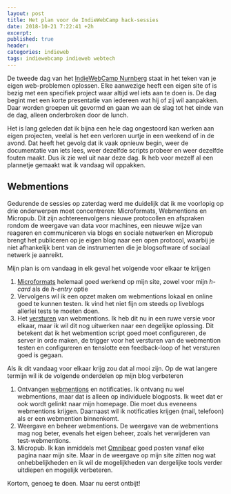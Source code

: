 ```yaml
---
layout: post
title: Het plan voor de IndieWebCamp hack-sessies
date: 2018-10-21 7:22:41 +2h
excerpt:
published: true
header:
categories: indieweb
tags: indiewebcamp indieweb webtech
---
```


De tweede dag van het [IndieWebCamp Nurnberg](https://indieweb.org/2018/Nuremberg) staat in het teken van je eigen web-problemen oplossen. Elke aanwezige heeft een eigen site of is bezig met een specifiek project waar altijd wel iets aan te doen is. De dag begint met een korte presentatie van iedereen wat hij of zij wil aanpakken. Daar worden groepen uit gevormd en gaan we aan de slag tot het einde van de dag, alleen onderbroken door de lunch.

Het is lang geleden dat ik bijna een hele dag ongestoord kan werken aan eigen projecten, veelal is het een verloren uurtje in een weekend of in de avond. Dat heeft het gevolg dat ik vaak opnieuw begin, weer de documentatie van iets lees, weer dezelfde scripts probeer en weer dezelfde fouten maakt. Dus ik zie wel uit naar deze dag. Ik heb voor mezelf al een plannetje gemaakt wat ik vandaag wil oppakken.

## Webmentions

Gedurende de sessies op zaterdag werd me duidelijk dat ik me voorlopig op drie onderwerpen moet concentreren: Microformats, Webmentions en Micropub. Dit zijn achtereenvolgens nieuwe protocollen en afspraken rondom de weergave van data voor machines, een nieuwe wijze van reageren en communiceren via blogs en sociale netwerken en Micropub brengt het publiceren op je eigen blog naar een open protocol, waarbij je niet afhankelijk bent van de instrumenten die je blogsoftware of sociaal netwerk je aanreikt. 

Mijn plan is om vandaag in elk geval het volgende voor elkaar te krijgen

1. [Microformats](https://diggingthedigital.com/indiewebcamp-microformats/) helemaal goed werkend op mijn site, zowel voor mijn _h-card_ als de _h-entry_ optie
2. Vervolgens wil ik een opzet maken om webmentions lokaal en online goed te kunnen testen. Ik vind het niet fijn om steeds op liveblogs allerlei tests te moeten doen. 
3. Het [versturen](https://diggingthedigital.com/indieweb-webmention-client-ruby-a-ruby-gem-for/) van webmentions. Ik heb dit nu in een ruwe versie voor elkaar, maar ik wil dit nog uitwerken naar een degelijke oplossing. Dit betekent dat ik het webmention script goed moet configureren, de server in orde maken, de trigger voor het versturen van de webmention testen en configureren en tenslotte een feedback-loop of het versturen goed is gegaan.

Als ik dit vandaag voor elkaar krijg zou dat al mooi zijn. Op de wat langere termijn wil ik de volgende onderdelen op mijn blog verbeteren

1. Ontvangen [webmentions](https://diggingthedigital.com/tag/webmentions/) en notificaties. Ik ontvang nu wel webmentions, maar dat is alleen op individuele blogposts. Ik weet dat er ook wordt gelinkt naar mijn homepage. Die moet dus eveneens webmentions krijgen. Daarnaast wil ik notificaties krijgen (mail, telefoon) als er een webmention binnenkomt.
2. Weergave en beheer webmentions. De weergave van de webmentions mag nog beter, evenals het eigen beheer, zoals het verwijderen van test-webmentions.
3. Micropub. Ik kan inmiddels met [Omnibear](https://omnibear.com/) goed posten vanaf elke pagina naar mijn site. Maar in de weergave op mijn site zitten nog wat onhebbelijkheden en ik wil de mogelijkheden van dergelijke tools verder uitdiepen en mogelijk verbeteren.

Kortom, genoeg te doen. Maar nu eerst ontbijt!

